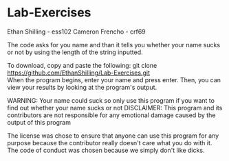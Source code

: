 # Lab-Exercises

Ethan Shilling - ess102
Cameron Frencho - crf69

The code asks for you name and than it tells you whether your name sucks or not by using the length of the string inputted. 

To download, copy and paste the following:   git clone https://github.com/EthanShilling/Lab-Exercises.git    
When the program begins, enter your name and press enter. Then, you can view your results by looking at the program's output.

WARNING: Your name could suck so only use this program if you want to find out whether your name sucks or not
DISCLAIMER: This program and its contributors are not responsible for any emotional damage caused by the output of this program

The license was chose to ensure that anyone can use this program for any purpose because the contributor really doesn't care what you do with it. The code of conduct was chosen because we simply don't like dicks.